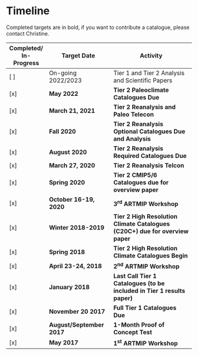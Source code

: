 # Timeline
Completed targets are in bold, if you want to contribute a catalogue, please contact Christine.

| Completed/<br>In-Progress | Target Date | Activity |
| --- | ------------- | ------------- |
| [ ] | On-going 2022/2023 | Tier 1 and Tier 2 Analysis and Scientific Papers |
| [x] | **May 2022** | **Tier 2 Paleoclimate Catalogues Due** |
| [x] | **March 21, 2021** | **Tier 2 Reanalysis and Paleo Telecon** |
| [x] | **Fall 2020** | **Tier 2 Reanalysis Optional Catalogues Due and Analysis** |
| [x] | **August 2020** | **Tier 2 Reanalysis Required Catalogues Due** |
| [x] | **March 27, 2020** | **Tier 2 Reanalysis Telcon** |
| [x] | **Spring 2020** | **Tier 2 CMIP5/6 Catalogues due for overview paper** |
| [x] | **October 16-19, 2020** | **3<sup>rd</sup> ARTMIP Workshop** |
| [x] | **Winter 2018-2019** | **Tier 2 High Resolution Climate Catalogues (C20C+) due for overview paper** |
| [x] | **Spring 2018** | **Tier 2 High Resolution Climate Catalogues Begin** |
| [x] | **April 23-24, 2018** | **2<sup>nd</sup> ARTMIP Workshop** |
| [x] | **January 2018** | **Last Call Tier 1 Catalogues (to be included in Tier 1 results paper)** |
| [x] | **November 20 2017** | **Full Tier 1 Catalogues Due** |
| [x] | **August/September 2017** | **1-Month Proof of Concept Test** |
| [x] | **May 2017** | **1<sup>st</sup> ARTMIP Workshop** |
